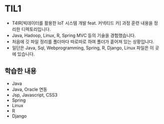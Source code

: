 # TIL1
- T4IR[빅데이터를 활용한 IoT 시스템 개발 feat. 커넥티드 카] 과정 훈련 내용을 정리한 디렉토리입니다. 
- Java, Hadoop, Linux, R, Spring MVC 등의 기술을 경험했습니다.
- 처음에 깃 파일 정리를 폴더마다 따로따로 하여 폴더가 흩어져 있는 상황입니다.
- 일단은 Java, Sql, Webprogramming, Spring, R, Django, Linux 파일은 이 곳에 있습니다. 

## 학습한 내용
- Java
- Java, Oracle 연동
- Jsp, Javascript, CSS3
- Spring
- Linux
- R 
- Django
